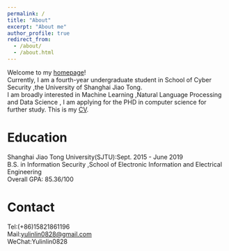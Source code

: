 ```yaml
---
permalink: /
title: "About"
excerpt: "About me"
author_profile: true
redirect_from: 
  - /about/
  - /about.html
---
```


Welcome to my [homepage](https://yulinlin0828.github.io/)!   
Currently, I am a fourth-year undergraduate student in School of Cyber Security ,the University of Shanghai Jiao Tong.      
I am broadly interested in Machine Learning ,Natural Language Processing and Data Science , I am applying for the PHD in computer science for further study.
This is my [CV](https://yulinlin0828.github.io/CV_Karen.pdf).


Education
======
Shanghai Jiao Tong University(SJTU):Sept. 2015 - June 2019     
B.S. in Information Security ,School of Electronic Information and Electrical Engineering        
Overall GPA: 85.36/100

Contact
======
Tel:(+86)15821861196      
Mail:yulinlin0828@gmail.com    
WeChat:Yulinlin0828   

